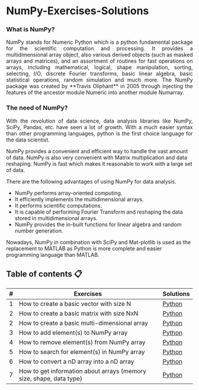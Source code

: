# NumPy-Exercises-Solutions

### What is NumPy?
<p align="justify">
NumPy stands for Numeric Python which is a python fundamental package for the scientific computation and processing. It provides a multidimensional array object, also various derived objects (such as masked arrays and matrices), and an assortment of routines for fast operations on arrays, including mathematical, logical, shape manipulation, sorting, selecting, I/O, discrete Fourier transforms, basic linear algebra, basic statistical operations, random simulation and much more. The NumPy package was created by **Travis Oliphant** in 2005 through injecting the features of the ancestor module Numeric into another module Numarray. 
</p>

### The need of NumPy?

<p align="justify">
With the revolution of data science, data analysis libraries like NumPy, SciPy, Pandas, etc. have seen a lot of growth. With a much easier syntax than other programming languages, python is the first choice language for the data scientist.

NumPy provides a convenient and efficient way to handle the vast amount of data. NumPy is also very convenient with Matrix multiplication and data reshaping. NumPy is fast which makes it reasonable to work with a large set of data.

There are the following advantages of using NumPy for data analysis.

* NumPy performs array-oriented computing.
* It efficiently implements the multidimensional arrays.
* It performs scientific computations.
* It is capable of performing Fourier Transform and reshaping the data stored in multidimensional arrays.
* NumPy provides the in-built functions for linear algebra and random number generation.

Nowadays, NumPy in combination with SciPy and Mat-plotlib is used as the replacement to MATLAB as Python is more complete and easier programming language than MATLAB.
</p>


## Table of contents 📋

|   # | Exercises | Solutions |
| --- | ----- | --------- |
|  1  | How to create a basic vector with size N | [Python](https://github.com/wajdi404/LeetCode/blob/main/Algorithm/Python/Two-Sum.py) |
|  2  | How to create a basic matrix with size NxN | [Python](https://github.com/wajdi404/LeetCode/blob/main/Algorithm/Python/Two-Sum.py) |
|  2  | How to create a basic multi-dimensional array | [Python](https://github.com/wajdi404/LeetCode/blob/main/Algorithm/Python/Two-Sum.py) |
|  3  | How to add element(s) to NumPy array | [Python](https://github.com/wajdi404/LeetCode/blob/main/Algorithm/Python/Two-Sum.py) |
|  4  | How to remove element(s) from NumPy array | [Python](https://github.com/wajdi404/LeetCode/blob/main/Algorithm/Python/Two-Sum.py) |
|  5  | How to search for element(s) in NumPy array | [Python](https://github.com/wajdi404/LeetCode/blob/main/Algorithm/Python/Two-Sum.py) |
|  6  | How to convert a nD array into a nD array | [Python](https://github.com/wajdi404/LeetCode/blob/main/Algorithm/Python/Two-Sum.py) |
|  7  | How to get information about arrays (memory size, shape, data type) | [Python](https://github.com/wajdi404/LeetCode/blob/main/Algorithm/Python/Two-Sum.py) |


<!--
How to reverse a nD array (first element becomes last)
How to sorte elements of NumPy array
How to access array using Indexing & Slicing
How to create an array from existing data
How to perform basic arithmetic operations on arrays
-->


